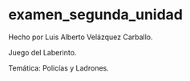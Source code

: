 # examen_segunda_unidad

Hecho por Luis Alberto Velázquez Carballo.

Juego del Laberinto.

Temática: Policías y Ladrones.
